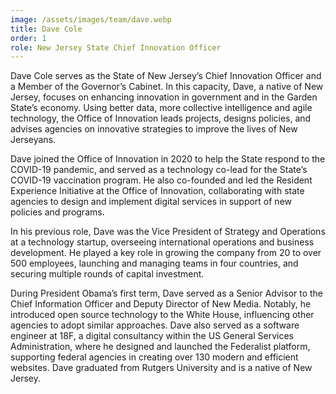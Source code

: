 ```yaml
---
image: /assets/images/team/dave.webp
title: Dave Cole
order: 1
role: New Jersey State Chief Innovation Officer
---
```


Dave Cole serves as the State of New Jersey’s Chief Innovation Officer and a Member of the Governor’s Cabinet. In this capacity, Dave, a native of New Jersey, focuses on enhancing innovation in government and in the Garden State’s economy. Using better data, more collective intelligence and agile technology, the Office of Innovation leads projects, designs policies, and advises agencies on innovative strategies to improve the lives of New Jerseyans.

Dave joined the Office of Innovation in 2020 to help the State respond to the COVID-19
pandemic, and served as a technology co-lead for the State’s COVID-19 vaccination program. He also co-founded and led the Resident Experience Initiative at the Office of Innovation, collaborating with state agencies to design and implement digital services in support of new policies and programs.

In his previous role, Dave was the Vice President of Strategy and Operations at a technology startup, overseeing international operations and business development. He played a key role in growing the company from 20 to over 500 employees, launching and managing teams in four countries, and securing multiple rounds of capital investment.

During President Obama’s first term, Dave served as a Senior Advisor to the Chief Information Officer and Deputy Director of New Media. Notably, he introduced open source technology to the White House, influencing other agencies to adopt similar approaches. Dave also served as a software engineer at 18F, a digital consultancy within the US General Services Administration, where he designed and launched the Federalist platform, supporting federal agencies in creating over 130 modern and efficient websites.
Dave graduated from Rutgers University and is a native of New Jersey.
